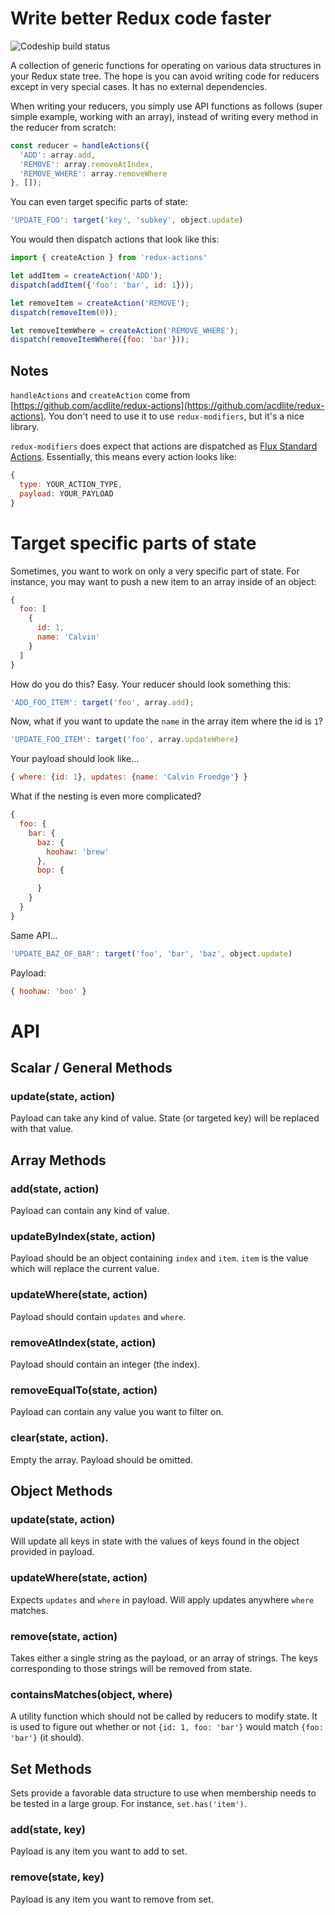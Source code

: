 # Write better Redux code faster

![Codeship build status](https://codeship.com/projects/857492d0-ec53-0132-251c-1a6982ed746d/status?branch=master)

A collection of generic functions for operating on various data structures in your Redux state tree. The hope is you can avoid writing code for reducers except in very special cases. It has no external dependencies.

When writing your reducers, you simply use API functions as follows (super simple example, working with an array), instead of writing every method in the reducer from scratch:

```js
const reducer = handleActions({
  'ADD': array.add,
  'REMOVE': array.removeAtIndex,
  'REMOVE_WHERE': array.removeWhere
}, []);

```

You can even target specific parts of state:

```js
'UPDATE_FOO': target('key', 'subkey', object.update)
```

You would then dispatch actions that look like this:

```js
import { createAction } from 'redux-actions'

let addItem = createAction('ADD');
dispatch(addItem({'foo': 'bar', id: 1}));

let removeItem = createAction('REMOVE');
dispatch(removeItem(0));

let removeItemWhere = createAction('REMOVE_WHERE');
dispatch(removeItemWhere({foo: 'bar'}));
```

## Notes
`handleActions` and `createAction` come from [https://github.com/acdlite/redux-actions](https://github.com/acdlite/redux-actions). You don't need to use it to use `redux-modifiers`, but it's a nice library.

`redux-modifiers` does expect that actions are dispatched as [Flux Standard Actions](https://github.com/acdlite/flux-standard-action). Essentially, this means every action looks like:

```js
{
  type: YOUR_ACTION_TYPE,
  payload: YOUR_PAYLOAD
}
```

# Target specific parts of state

Sometimes, you want to work on only a very specific part of state. For instance, you may want to push a new item to an array inside of an object:

```js
{
  foo: [
    {
      id: 1,
      name: 'Calvin'
    }
  ]
}
```

How do you do this? Easy. Your reducer should look something this:

```js
'ADD_FOO_ITEM': target('foo', array.add);
```

Now, what if you want to update the `name` in the array item where the id is `1`?

```js
'UPDATE_FOO_ITEM': target('foo', array.updateWhere)
```

Your payload should look like...

```js
{ where: {id: 1}, updates: {name: 'Calvin Froedge'} }
```

What if the nesting is even more complicated?

```js
{
  foo: {
    bar: {
      baz: {
        hoohaw: 'brew'
      },
      bop: {

      }
    }
  }
}
```

Same API...

```js
'UPDATE_BAZ_OF_BAR': target('foo', 'bar', 'baz', object.update)
```

Payload:

```js
{ hoohaw: 'boo' }
```

# API

## Scalar / General Methods

### update(state, action)

Payload can take any kind of value. State (or targeted key) will be replaced with that value.

## Array Methods 

### add(state, action)

Payload can contain any kind of value.

### updateByIndex(state, action)

Payload should be an object containing `index` and `item`. `item` is the value which will replace the current value.

### updateWhere(state, action)

Payload should contain `updates` and `where`.

### removeAtIndex(state, action)

Payload should contain an integer (the index).

### removeEqualTo(state, action)

Payload can contain any value you want to filter on.

### clear(state, action).

Empty the array. Payload should be omitted.

## Object Methods

### update(state, action)

Will update all keys in state with the values of keys found in the object provided in payload.

### updateWhere(state, action)

Expects `updates` and `where` in payload. Will apply updates anywhere `where` matches.

### remove(state, action)

Takes either a single string as the payload, or an array of strings. The keys corresponding to those strings will be removed from state.

### containsMatches(object, where)

A utility function which should not be called by reducers to modify state. It is used to figure out whether or not `{id: 1, foo: 'bar'}` would match `{foo: 'bar'}` (it should).

## Set Methods

Sets provide a favorable data structure to use when membership needs to be tested in a large group. For instance, `set.has('item')`.

### add(state, key)

Payload is any item you want to add to set.

### remove(state, key)

Payload is any item you want to remove from set.

